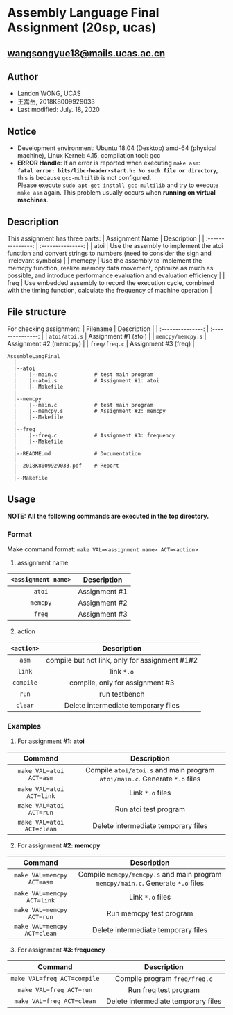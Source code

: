 # Assembly Language Final Assignment (20sp, ucas)
## wangsongyue18@mails.ucas.ac.cn
## Author
* Landon WONG, UCAS
* 王嵩岳, 2018K8009929033
* Last modified: July. 18, 2020
## Notice
* Development environment: Ubuntu 18.04 (Desktop) amd-64 (physical machine), Linux Kernel: 4.15, compilation tool: gcc
* **ERROR Handle**: If an error is reported when executing `make asm`:\
**`fatal error: bits/libc-header-start.h: No such file or directory`**, this is because `gcc-multilib` is not configured.\
Please execute `sudo apt-get install gcc-multilib` and try to execute `make asm` again. This problem usually occurs when **running on virtual machines**.
## Description
This assignment has three parts:
| Assignment Name | Description |
| :---------------: | :---------------: |
| atoi | Use the assembly to implement the atoi function and convert strings to numbers (need to consider the sign and irrelevant symbols) |
| memcpy | Use the assembly to implement the memcpy function, realize memory data movement, optimize as much as possible, and introduce performance evaluation and evaluation efficiency |
| freq | Use embedded assembly to record the execution cycle, combined with the timing function, calculate the frequency of machine operation |
## File structure
For checking assignment:
| Filename | Description |
| :---------------: | :---------------: |
| `atoi/atoi.s` | Assignment #1 (atoi) |
| `memcpy/memcpy.s` | Assignment #2 (memcpy) |
| `freq/freq.c` | Assignment #3 (freq) |
```
AssembleLangFinal
  |
  |--atoi
  |    |--main.c            # test main program
  |    |--atoi.s            # Assignment #1: atoi
  |    |--Makefile
  |
  |--memcpy
  |    |--main.c            # test main program
  |    |--memcpy.s          # Assignment #2: memcpy
  |    |--Makefile
  | 
  |--freq
  |    |--freq.c            # Assignment #3: frequency
  |    |--Makefile
  |
  |--README.md              # Documentation
  |
  |--2018K8009929033.pdf    # Report
  |
  |--Makefile          
 ```
## Usage
**NOTE: All the following commands are executed in the top directory.**
### Format
Make command format: `make VAL=<assignment name> ACT=<action>`
1. assignment name

| `<assignment name>` | Description |
| :---------------: | :---------------: |
| `atoi` | Assignment #1 |
| `memcpy` | Assignment #2 |
| `freq` | Assignment #3 |

2. action

| `<action>` | Description |
| :---------------: | :---------------: |
| `asm` | compile but not link, only for assignment #1#2 |
| `link` | link `*.o` |
| `compile` | compile, only for assignment #3 |
| `run` | run testbench |
| `clear` | Delete intermediate temporary files |

### Examples
1. For assignment **#1: atoi**

| Command | Description |
| :---------------: | :---------------: |
| `make VAL=atoi ACT=asm` | Compile `atoi/atoi.s` and main program `atoi/main.c`. Generate `*.o` files |
| `make VAL=atoi ACT=link` | Link `*.o` files |
| `make VAL=atoi ACT=run` | Run atoi test program |
| `make VAL=atoi ACT=clean` | Delete intermediate temporary files |

2. For assignment **#2: memcpy**

| Command | Description |
| :---------------: | :---------------: |
| `make VAL=memcpy ACT=asm` | Compile `memcpy/memcpy.s` and main program `memcpy/main.c`. Generate `*.o` files |
| `make VAL=memcpy ACT=link` | Link `*.o` files |
| `make VAL=memcpy ACT=run` | Run memcpy test program |
| `make VAL=memcpy ACT=clean` | Delete intermediate temporary files |
3. For assignment **#3: frequency**

| Command | Description |
| :---------------: | :---------------: |
| `make VAL=freq ACT=compile` | Compile program `freq/freq.c` |
| `make VAL=freq ACT=run` | Run freq test program |
| `make VAL=freq ACT=clean` | Delete intermediate temporary files |
